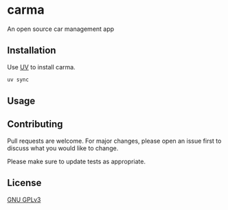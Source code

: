 # carma
An open source car management app

## Installation

Use [UV](https://docs.astral.sh/uv/) to install carma.

```bash
uv sync
```

## Usage


## Contributing

Pull requests are welcome. For major changes, please open an issue first
to discuss what you would like to change.

Please make sure to update tests as appropriate.

## License

[GNU GPLv3](LICENSE)
